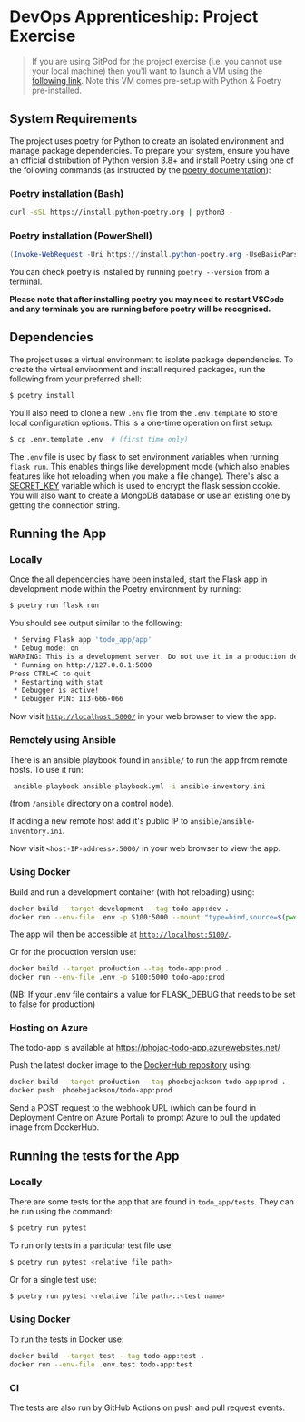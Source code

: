 # DevOps Apprenticeship: Project Exercise

> If you are using GitPod for the project exercise (i.e. you cannot use your local machine) then you'll want to launch a VM using the [following link](https://gitpod.io/#https://github.com/CorndelWithSoftwire/DevOps-Course-Starter). Note this VM comes pre-setup with Python & Poetry pre-installed.

## System Requirements

The project uses poetry for Python to create an isolated environment and manage package dependencies. To prepare your system, ensure you have an official distribution of Python version 3.8+ and install Poetry using one of the following commands (as instructed by the [poetry documentation](https://python-poetry.org/docs/#system-requirements)):

### Poetry installation (Bash)

```bash
curl -sSL https://install.python-poetry.org | python3 -
```

### Poetry installation (PowerShell)

```powershell
(Invoke-WebRequest -Uri https://install.python-poetry.org -UseBasicParsing).Content | py -
```

You can check poetry is installed by running `poetry --version` from a terminal.

**Please note that after installing poetry you may need to restart VSCode and any terminals you are running before poetry will be recognised.**

## Dependencies

The project uses a virtual environment to isolate package dependencies. To create the virtual environment and install required packages, run the following from your preferred shell:

```bash
$ poetry install
```

You'll also need to clone a new `.env` file from the `.env.template` to store local configuration options. This is a one-time operation on first setup:

```bash
$ cp .env.template .env  # (first time only)
```

The `.env` file is used by flask to set environment variables when running `flask run`. This enables things like development mode (which also enables features like hot reloading when you make a file change). There's also a [SECRET_KEY](https://flask.palletsprojects.com/en/2.3.x/config/#SECRET_KEY) variable which is used to encrypt the flask session cookie. You will also want to create a MongoDB database or use an existing one by getting the connection string.

## Running the App
### Locally

Once the all dependencies have been installed, start the Flask app in development mode within the Poetry environment by running:
```bash
$ poetry run flask run
```

You should see output similar to the following:
```bash
 * Serving Flask app 'todo_app/app'
 * Debug mode: on
WARNING: This is a development server. Do not use it in a production deployment. Use a production WSGI server instead.
 * Running on http://127.0.0.1:5000
Press CTRL+C to quit
 * Restarting with stat
 * Debugger is active!
 * Debugger PIN: 113-666-066
```
Now visit [`http://localhost:5000/`](http://localhost:5000/) in your web browser to view the app.

### Remotely using Ansible

There is an ansible playbook found in `ansible/` to run the app from remote hosts. To use it run:
```bash
 ansible-playbook ansible-playbook.yml -i ansible-inventory.ini
```
(from `/ansible` directory on a control node).

If adding a new remote host add it's public IP to `ansible/ansible-inventory.ini`.
 
Now visit `<host-IP-address>:5000/` in your web browser to view the app.

### Using Docker

Build and run a development container (with hot reloading) using:
```bash
docker build --target development --tag todo-app:dev .
docker run --env-file .env -p 5100:5000 --mount "type=bind,source=$(pwd)/todo_app,target=/code/todo_app" todo-app:dev
```
The app will then be accessible at [`http://localhost:5100/`](http://localhost:5100/).

Or for the production version use: 
```bash
docker build --target production --tag todo-app:prod .
docker run --env-file .env -p 5100:5000 todo-app:prod
```
(NB: If your .env file contains a value for FLASK_DEBUG that needs to be set to false for production)

### Hosting on Azure

The todo-app is available at https://phojac-todo-app.azurewebsites.net/

Push the latest docker image to the [DockerHub repository](https://hub.docker.com/repository/docker/phoebejackson/todo-app/general) using:

```bash
docker build --target production --tag phoebejackson todo-app:prod .
docker push  phoebejackson/todo-app:prod
```

Send a POST request to the webhook URL (which can be found in Deployment Centre on Azure Portal) to prompt Azure to pull the updated image from DockerHub.

## Running the tests for the App

### Locally

There are some tests for the app that are found in `todo_app/tests`. They can be run using the command:
```bash 
$ poetry run pytest
```
To run only tests in a particular test file use:
```bash 
$ poetry run pytest <relative file path>
```
Or for a single test use:
```bash 
$ poetry run pytest <relative file path>::<test name>
```

### Using Docker

To run the tests in Docker use: 
```bash
docker build --target test --tag todo-app:test .
docker run --env-file .env.test todo-app:test
```

### CI

The tests are also run by GitHub Actions on push and pull request events.


